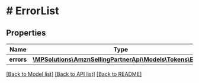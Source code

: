 # # ErrorList

## Properties

Name | Type | Description | Notes
------------ | ------------- | ------------- | -------------
**errors** | [**\MPSolutions\AmznSellingPartnerApi\Models\Tokens\Error[]**](Error.md) |  | [optional]

[[Back to Model list]](../../README.md#models) [[Back to API list]](../../README.md#endpoints) [[Back to README]](../../README.md)
